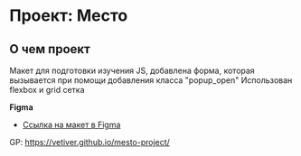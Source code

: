 # Проект: Место

## О чем проект

Макет для подготовки изучения JS, добавлена форма, которая вызывается при помощи добавления класса  "popup_open" 
Использован flexbox и grid сетка

**Figma**

* [Ссылка на макет в Figma](https://www.figma.com/file/2cn9N9jSkmxD84oJik7xL7/JavaScript.-Sprint-4?node-id=0%3A1)

GP: https://vetiver.github.io/mesto-project/
